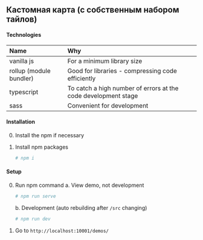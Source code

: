 ## Кастомная карта (с собственным набором тайлов)

#### Technologies

| Name                    | Why                                                            |
| :---------------------- | :------------------------------------------------------------- |
| vanilla js              | For a minimum library size                                     |
| rollup (module bundler) | Good for libraries - compressing code efficiently              |
| typescript              | To catch a high number of errors at the code development stage |
| sass                    | Сonvenient for development                                     |

#### Installation

0. Install the npm if necessary

1. Install npm packages
   ```bash
   # npm i
   ```

#### Setup

0. Run npm command
   a. View demo, not development

   ```bash
   # npm run serve
   ```

   b. Development (auto rebuilding after `/src` changing)

   ```bash
   # npm run dev
   ```

1. Go to `http://localhost:10001/demos/`
